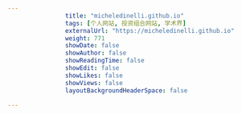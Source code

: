 ---
                title: "micheledinelli.github.io"
                tags: [个人网站, 投资组合网站, 学术界]
                externalUrl: "https://micheledinelli.github.io"
                weight: 771
                showDate: false
                showAuthor: false
                showReadingTime: false
                showEdit: false
                showLikes: false
                showViews: false
                layoutBackgroundHeaderSpace: false
                ---

